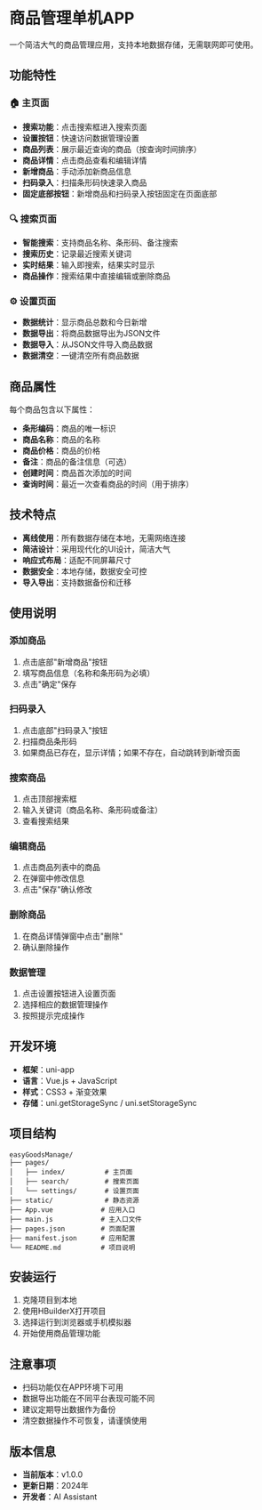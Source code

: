 # 商品管理单机APP

一个简洁大气的商品管理应用，支持本地数据存储，无需联网即可使用。

## 功能特性

### 🏠 主页面
- **搜索功能**：点击搜索框进入搜索页面
- **设置按钮**：快速访问数据管理设置
- **商品列表**：展示最近查询的商品（按查询时间排序）
- **商品详情**：点击商品查看和编辑详情
- **新增商品**：手动添加新商品信息
- **扫码录入**：扫描条形码快速录入商品
- **固定底部按钮**：新增商品和扫码录入按钮固定在页面底部

### 🔍 搜索页面
- **智能搜索**：支持商品名称、条形码、备注搜索
- **搜索历史**：记录最近搜索关键词
- **实时结果**：输入即搜索，结果实时显示
- **商品操作**：搜索结果中直接编辑或删除商品

### ⚙️ 设置页面
- **数据统计**：显示商品总数和今日新增
- **数据导出**：将商品数据导出为JSON文件
- **数据导入**：从JSON文件导入商品数据
- **数据清空**：一键清空所有商品数据

## 商品属性

每个商品包含以下属性：
- **条形编码**：商品的唯一标识
- **商品名称**：商品的名称
- **商品价格**：商品的价格
- **备注**：商品的备注信息（可选）
- **创建时间**：商品首次添加的时间
- **查询时间**：最近一次查看商品的时间（用于排序）

## 技术特点

- **离线使用**：所有数据存储在本地，无需网络连接
- **简洁设计**：采用现代化的UI设计，简洁大气
- **响应式布局**：适配不同屏幕尺寸
- **数据安全**：本地存储，数据安全可控
- **导入导出**：支持数据备份和迁移

## 使用说明

### 添加商品
1. 点击底部"新增商品"按钮
2. 填写商品信息（名称和条形码为必填）
3. 点击"确定"保存

### 扫码录入
1. 点击底部"扫码录入"按钮
2. 扫描商品条形码
3. 如果商品已存在，显示详情；如果不存在，自动跳转到新增页面

### 搜索商品
1. 点击顶部搜索框
2. 输入关键词（商品名称、条形码或备注）
3. 查看搜索结果

### 编辑商品
1. 点击商品列表中的商品
2. 在弹窗中修改信息
3. 点击"保存"确认修改

### 删除商品
1. 在商品详情弹窗中点击"删除"
2. 确认删除操作

### 数据管理
1. 点击设置按钮进入设置页面
2. 选择相应的数据管理操作
3. 按照提示完成操作

## 开发环境

- **框架**：uni-app
- **语言**：Vue.js + JavaScript
- **样式**：CSS3 + 渐变效果
- **存储**：uni.getStorageSync / uni.setStorageSync

## 项目结构

```
easyGoodsManage/
├── pages/
│   ├── index/          # 主页面
│   ├── search/         # 搜索页面
│   └── settings/       # 设置页面
├── static/             # 静态资源
├── App.vue            # 应用入口
├── main.js            # 主入口文件
├── pages.json         # 页面配置
├── manifest.json      # 应用配置
└── README.md          # 项目说明
```

## 安装运行

1. 克隆项目到本地
2. 使用HBuilderX打开项目
3. 选择运行到浏览器或手机模拟器
4. 开始使用商品管理功能

## 注意事项

- 扫码功能仅在APP环境下可用
- 数据导出功能在不同平台表现可能不同
- 建议定期导出数据作为备份
- 清空数据操作不可恢复，请谨慎使用

## 版本信息

- **当前版本**：v1.0.0
- **更新日期**：2024年
- **开发者**：AI Assistant 